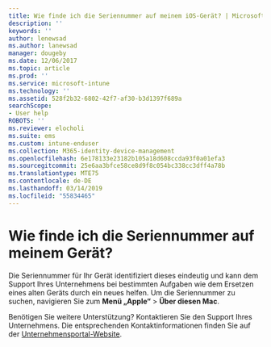 ```yaml
---
title: Wie finde ich die Seriennummer auf meinem iOS-Gerät? | Microsoft-Dokumentation
description: ''
keywords: ''
author: lenewsad
ms.author: lanewsad
manager: dougeby
ms.date: 12/06/2017
ms.topic: article
ms.prod: ''
ms.service: microsoft-intune
ms.technology: ''
ms.assetid: 528f2b32-6802-42f7-af30-b3d1397f689a
searchScope:
- User help
ROBOTS: ''
ms.reviewer: elocholi
ms.suite: ems
ms.custom: intune-enduser
ms.collection: M365-identity-device-management
ms.openlocfilehash: 6e178133e23182b105a18d608ccda93f0a01efa3
ms.sourcegitcommit: 25e6aa3bfce58ce8d9f8c054bc338cc3dff4a78b
ms.translationtype: MTE75
ms.contentlocale: de-DE
ms.lasthandoff: 03/14/2019
ms.locfileid: "55834465"
---
```

# <a name="how-do-i-find-the-serial-number-on-my-device"></a>Wie finde ich die Seriennummer auf meinem Gerät?

Die Seriennummer für Ihr Gerät identifiziert dieses eindeutig und kann dem Support Ihres Unternehmens bei bestimmten Aufgaben wie dem Ersetzen eines alten Geräts durch ein neues helfen. Um die Seriennummer zu suchen, navigieren Sie zum **Menü „Apple“** > **Über diesen Mac**.

Benötigen Sie weitere Unterstützung? Kontaktieren Sie den Support Ihres Unternehmens. Die entsprechenden Kontaktinformationen finden Sie auf der [Unternehmensportal-Website](https://go.microsoft.com/fwlink/?linkid=2010980).
